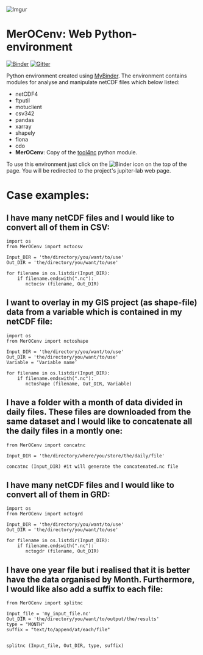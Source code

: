 ![Imgur](https://i.imgur.com/iEWAtkS.gif?1)

# MerOCenv: Web Python-environment

[![Binder](https://mybinder.org/badge_logo.svg)](https://mybinder.org/v2/gh/carmelosammarco/MerOCenv/master?urlpath=lab/tree/Notebook/MerOC-env.ipynb)  [![Gitter](https://badges.gitter.im/MerOCenv/community.svg)](https://gitter.im/MerOCenv/community?utm_source=badge&utm_medium=badge&utm_campaign=pr-badge)


Python environment created using [MyBinder](https://mybinder.org). The environment contains modules for analyse and manipulate netCDF files which below listed:

- netCDF4
- ftputil
- motuclient
- csv342 
- pandas 
- xarray
- shapely 
- fiona 
- cdo
- **MerOCenv**: Copy of the [tool4nc](https://github.com/carmelosammarco/tool4nc) python module.

To use this environment just click on the ![Binder](https://mybinder.org/badge_logo.svg) icon on the top of the page. You will be redirected to the project's jupiter-lab web page.

# Case examples:

## I have many netCDF files and I would like to convert all of them in CSV: 

```
import os
from MerOCenv import nctocsv

Input_DIR = 'the/directory/you/want/to/use'
Out_DIR = 'the/directory/you/want/to/use'

for filename in os.listdir(Input_DIR):
    if filename.endswith(".nc"):
       nctocsv (filename, Out_DIR)
```

## I want to overlay in my GIS project (as shape-file) data from a variable which is contained in my netCDF file:

```
import os
from MerOCenv import nctoshape

Input_DIR = 'the/directory/you/want/to/use'
Out_DIR = 'the/directory/you/want/to/use'
Variable = ‘Variable name’

for filename in os.listdir(Input_DIR):
    if filename.endswith(".nc"):
       nctoshape (filename, Out_DIR, Variable)
```

## I have a folder with a month of data divided in daily files. These files are downloaded from the same dataset and I would like to concatenate all the daily files in a montly one:

```
from MerOCenv import concatnc

Input_DIR = 'the/directory/where/you/store/the/daily/file'

concatnc (Input_DIR) #it will generate the concatenated.nc file
```

## I have many netCDF files and I would like to convert all of them in GRD: 

```
import os
from MerOCenv import nctogrd

Input_DIR = 'the/directory/you/want/to/use'
Out_DIR = 'the/directory/you/want/to/use'

for filename in os.listdir(Input_DIR):
    if filename.endswith(".nc"):
       nctogdr (filename, Out_DIR)
```

## I have one year file but i realised that it is better have the data organised by Month. Furthermore, I would like also add a suffix to each file:

```
from MerOCenv import splitnc

Input_file = 'my_input_file.nc'
Out_DIR = 'the/directory/you/want/to/output/the/results'
type = "MONTH"
suffix = "text/to/append/at/each/file"


splitnc (Input_file, Out_DIR, type, suffix)
```
